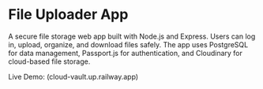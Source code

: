 # File Uploader App

A secure file storage web app built with Node.js and Express. Users can log in, upload, organize, and download files safely. The app uses PostgreSQL for data management, Passport.js for authentication, and Cloudinary for cloud-based file storage.

Live Demo: (cloud-vault.up.railway.app)
